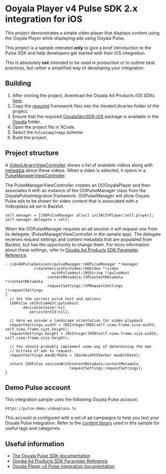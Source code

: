 # Ooyala Player v4 Pulse SDK 2.x integration for iOS

This project demonstrates a simple video player that displays content using the Ooyala Player while displaying
ads using Ooyala Pulse.

This project is a sample intended **only** to give a brief introduction to the Pulse SDK and help developers get started with their iOS integration.

This is absolutely **not** intended to be used in production or to outline best practices, but rather a simplified way of developing your integration.


## Building

1. After cloning the project, download the Ooyala Ad Products iOS SDKs [here](http://support.ooyala.com/resources/mobile-and-client-sdks).
2. Copy the [required](VendorLibraries/README.md) framework files into the VendorLibraries folder of the project.
3. Ensure that the required [OoyalaSkinSDK-iOS](../vendor/Ooyala/OoyalaSkinSDK-iOS/) package is available in the [Ooyala](../vendor/Ooyala) folder. 
3. Open the project file in XCode.
4. Select the ```PulseSampleApp``` scheme
5. Build the project.


## Project structure

A [VideoLibraryViewController](PulseSampleApp/Lists/VideoLibraryViewController.m) shows a list of available videos along with [metadata](PulseSampleApp/Lists/VideoItem.h) about these videos. When a video is selected, it opens in a [PulseManagerViewController](PulseSampleApp/Players/PulseManagerViewController.m).

The PulseManagerViewController creates an OOOoyalaPlayer and then associates it with an instance of the OOPulseManager class from the OoyalaPulseIntegration framework. OOPulseManager will allow Ooyala Pulse ads to be shown for video content that is associated with a Videoplaza ad set in Backlot.

```
self.manager = [[OOPulseManager alloc] initWithPlayer:self.player];
self.manager.delegate = self;
```

When the OOPulseManager requires an ad session it will request one from its delegate, (PulseManagerViewController in the sample app). The delegate receives request settings and content metadata that are populated from Backlot, but has the opportunity to change them. For more information about these settings, refer to [Ooyala Ad Products SDK Parameter Reference](http://support.ooyala.com/developers/ad-documentation/oadtech/ad_serving/dg/integration_sdk_parameter.html).

```
- (id<OOPulseSession>)pulseManager:(OOPulseManager *)manager
             createSessionForVideo:(OOVideo *)video
                     withPulseHost:(NSString *)pulseHost
                   contentMetadata:(VPContentMetadata *)contentMetadata
                   requestSettings:(VPRequestSettings *)requestSettings
{
  // Set the correct pulse host and options
  [OOPulse setPulseHost:pulsehost
        deviceContainer:nil
           persistentId:nil];

  // Here we assume a landscape orientation for video playback
  requestSettings.width = (NSInteger)MAX(self.view.frame.size.width, self.view.frame.size.height);
  requestSettings.height = (NSInteger)MIN(self.view.frame.size.width, self.view.frame.size.height);

  // You should probably implement some way of determining the max
  // bitrate of ads to request.
  requestSettings.maxBitRate = [BandwidthChecker maxBitRate];

  return [OOPulse sessionWithContentMetadata:contentMetadata
                             requestSettings:requestSettings];
}
```

## Demo Pulse account

This integration sample uses the following Ooyala Pulse account:
```
https://pulse-demo.videoplaza.tv
```

This account is configured with a set of ad campaigns to help you test your Ooyala Pulse integration. Refer to the [content library](PulseSampleApp/library.json) used in this sample for useful tags and categories.


## Useful information

- [The Ooyala Pulse SDK documentation](http://pulse-sdks.ooyala.com/ios_2/latest/index.html)
- [Ooyala Ad Products SDK Parameter Reference](http://support.ooyala.com/developers/ad-documentation/oadtech/ad_serving/dg/integration_sdk_parameter.html)
- [Ooyala Player v4 Pulse Integration documentation](https://apidocs.ooyala.com/ios_mobilesdk/pulse_integration/html/index.html)
